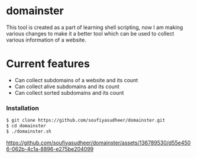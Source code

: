 # domainster

This tool is created as a part of learning shell scripting, now I am making various changes to make it a better tool which can be used to collect various information of a website.
# Current features

  - Can collect subdomains of a website and its count
  - Can collect alive subdomains and its count
  - Can collect sorted subdomains and its count

### Installation

```sh
$ git clone https://github.com/soufiyasudheer/domainster.git
$ cd domainster
$ ./domainster.sh
```



https://github.com/soufiyasudheer/domainster/assets/136789530/d55e4506-062b-4c1a-8896-e275be204099

